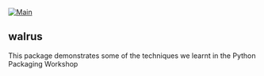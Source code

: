 [![Main](https://github.com/vineetbansal/walrus/actions/workflows/main.yml/badge.svg?branch=master)](https://github.com/vineetbansal/walrus/actions/workflows/main.yml)

## walrus

This package demonstrates some of the techniques we learnt in the Python Packaging Workshop
